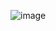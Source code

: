 ![image](https://github.com/rajanjha9235/clock/assets/138964806/d284cfcb-929b-4d71-ae77-da1ab293424f)
